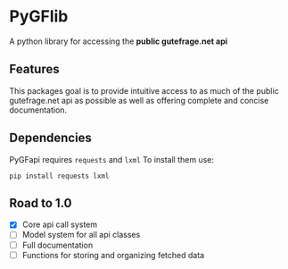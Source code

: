 PyGFlib
=======

A python library for accessing the **public gutefrage.net api**


Features
--------

This packages goal is to provide intuitive access to as much of the public gutefrage.net api as possible
as well as offering complete and concise documentation.


Dependencies
------------

PyGFapi requires `requests` and `lxml`
To install them use:
    
    pip install requests lxml


Road to 1.0
-----------

- [x] Core api call system
- [ ] Model system for all api classes
- [ ] Full documentation
- [ ] Functions for storing and organizing fetched data
